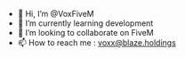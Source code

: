 - 👋 Hi, I’m @VoxFiveM
- 🌱 I’m currently learning development
- 💞️ I’m looking to collaborate on FiveM
- 📫 How to reach me : voxx@blaze.holdings
